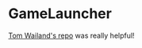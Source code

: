 ﻿# GameLauncher
[Tom Wailand's repo](https://github.com/tom-weiland/csharp-game-launcher) was really helpful!